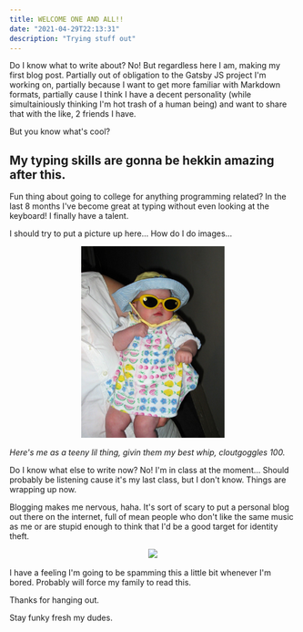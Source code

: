 ```yaml
---
title: WELCOME ONE AND ALL!!
date: "2021-04-29T22:13:31"
description: "Trying stuff out"
---
```

Do I know what to write about? No! But regardless here I am, making my first blog post. Partially out of obligation to the Gatsby JS project I'm working on, partially because I want to get more familiar with Markdown formats, partially cause I think I have a decent personality (while simultainiously thinking I'm hot trash of a human being) and want to share that with the like, 2 friends I have.

But you know what's cool?

## My typing skills are gonna be hekkin amazing after this.

Fun thing about going to college for anything programming related? In the last 8 months I've become great at typing without even looking at the keyboard! I finally have a talent. 

I should try to put a picture up here... How do I do images...

<p style="text-align:center;">
  <img src="./cloutLiv.jpg" alt="Clout Liv" style="width:50%;"/>
</p>

_Here's me as a teeny lil thing, givin them my best whip, cloutgoggles 100._

Do I know what else to write now? No! I'm in class at the moment... Should probably be listening cause it's my last class, but I don't know. Things are wrapping up now.

Blogging makes me nervous, haha. It's sort of scary to put a personal blog out there on the internet, full of mean people who don't like the same music as me or are stupid enough to think that I'd be a good target for identity theft.

<p style="text-align:center">
  <img src="https://media.giphy.com/media/1xrbiAultrDDq/source.gif" />
</p>

I have a feeling I'm going to be spamming this a little bit whenever I'm bored. Probably will force my family to read this.

Thanks for hanging out.

Stay funky fresh my dudes.